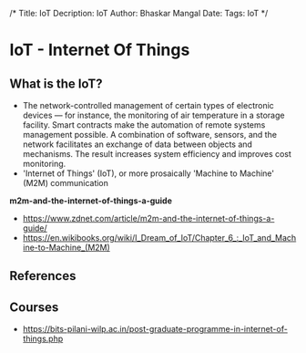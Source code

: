 /*
Title: IoT
Decription: IoT
Author: Bhaskar Mangal
Date: 
Tags: IoT
*/

# IoT - Internet Of Things

## What is the IoT?
- The network-controlled management of certain types of electronic devices — for instance, the monitoring of air temperature in a storage facility. Smart contracts make the automation of remote systems management possible. A combination of software, sensors, and the network facilitates an exchange of data between objects and mechanisms. The result increases system efficiency and improves cost monitoring.
- 'Internet of Things' (IoT), or more prosaically 'Machine to Machine' (M2M) communication



**m2m-and-the-internet-of-things-a-guide**
- https://www.zdnet.com/article/m2m-and-the-internet-of-things-a-guide/
- https://en.wikibooks.org/wiki/I_Dream_of_IoT/Chapter_6_:_IoT_and_Machine-to-Machine_(M2M)

## References

## Courses
- https://bits-pilani-wilp.ac.in/post-graduate-programme-in-internet-of-things.php